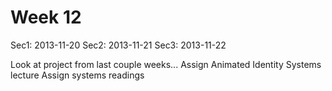 # Week 12

Sec1: 2013-11-20
Sec2: 2013-11-21
Sec3: 2013-11-22

Look at project from last couple weeks...
Assign Animated Identity
Systems lecture
Assign systems readings
